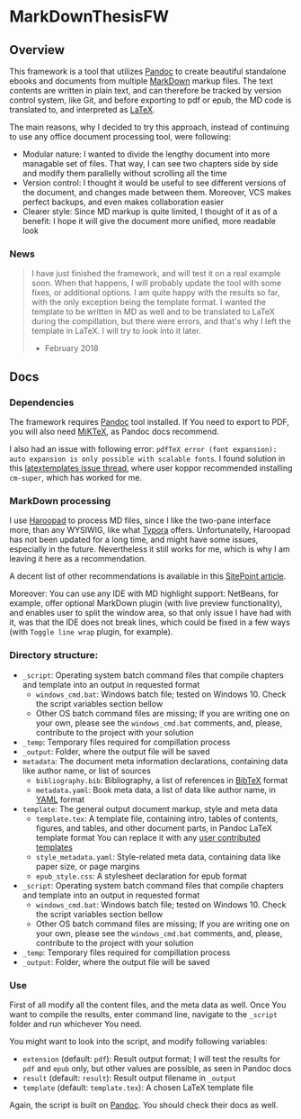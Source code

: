 # MarkDownThesisFW
## Overview
This framework is a tool that utilizes [Pandoc](https://pandoc.org) to create beautiful standalone ebooks and documents from multiple [MarkDown](https://daringfireball.net/projects/markdown/) markup files. The text contents are written in plain text, and can therefore be tracked by version control system, like Git, and before exporting to pdf or epub, the MD code is translated to, and interpreted as [LaTeX](https://www.latex-project.org).

The main reasons, why I decided to try this approach, instead of continuing to use any office document processing tool, were following:

- Modular nature: I wanted to divide the lengthy document into more managable set of files. That way, I can see two chapters side by side and modify them parallelly without scrolling all the time
- Version control: I thought it would be useful to see different versions of the document, and changes made between them. Moreover, VCS makes perfect backups, and even makes collaboration easier
- Clearer style: Since MD markup is quite limited, I thought of it as of a benefit: I hope it will give the document more unified, more readable look

### News

> I have just finished the framework, and will test it on a real example soon. When that happens, I will probably update the tool with some fixes, or additional options.
> I am quite happy with the results so far, with the only exception being the template format. I wanted the template to be written in MD as well and to be translated to LaTeX during the compillation, but there were errors, and that's why I left the template in LaTeX. I will try to look into it later.
> - February 2018

## Docs
### Dependencies

The framework requires [Pandoc](https://pandoc.org) tool installed. If You need to export to PDF, you will also need [MiKTeX](https://miktex.org), as Pandoc docs recommend.

I also had an issue with following error: `pdfTeX error (font expansion): auto expansion is only possible with scalable fonts`. I found solution in this [latextemplates issue thread](https://github.com/latextemplates/scientific-thesis-template/issues/28), where user koppor recommended installing `cm-super`, which has worked for me.

### MarkDown processing

I use [Haroopad](http://pad.haroopress.com/user.html) to process MD files, since I like the two-pane interface more, than any WYSIWIG, like what [Typora](https://typora.io) offers. 
Unfortunatelly, Haroopad has not been updated for a long time, and might have some issues, especially in the future. Nevertheless it still works for me, which is why I am leaving it here as a recommendation. 

A decent list of other recommendations is available in this [SitePoint article](https://www.sitepoint.com/best-markdown-editors-windows/).

Moreover: You can use any IDE with MD highlight support: NetBeans, for example, offer optional MarkDown plugin (with live preview functionality), and enables user to split the window area, so that only issue I have had with it, was that the IDE does not break lines, which could be fixed in a few ways (with `Toggle line wrap` plugin, for example).

### Directory structure:

- `_script`: Operating system batch command files that compile chapters and template into an output in requested format
    - `windows_cmd.bat`: Windows batch file; tested on Windows 10. Check the script variables section bellow
    - Other OS batch command files are missing; If you are writing one on your own, please see the `windows_cmd.bat` comments, and, please, contribute to the project with your solution
- `_temp`: Temporary files required for compillation process
- `_output`: Folder, where the output file will be saved
- `metadata`: The document meta information declarations, containing data like author name, or list of sources
	- `bibliography.bib`: Bibliography, a list of references in [BibTeX](http://www.bibtex.org) format
	- `metadata.yaml`: Book meta data, a list of data like author name, in [YAML](http://yaml.org) format
- `template`: The general output document markup, style and meta data
    - `template.tex`: A template file, containing intro, tables of contents, figures, and tables, and other document parts, in Pandoc LaTeX template format
    	You can replace it with any [user contributed templates](https://github.com/jgm/pandoc/wiki/User-contributed-templates)
    - `style_metadata.yaml`: Style-related meta data, containing data like paper size, or page margins
    - `epub_style.css`: A stylesheet declaration for epub format
- `_script`: Operating system batch command files that compile chapters and template into an output in requested format
    - `windows_cmd.bat`: Windows batch file; tested on Windows 10. Check the script variables section bellow
    - Other OS batch command files are missing; If you are writing one on your own, please see the `windows_cmd.bat` comments, and, please, contribute to the project with your solution
- `_temp`: Temporary files required for compillation process
- `_output`: Folder, where the output file will be saved

### Use
First of all modify all the content files, and the meta data as well. Once You want to compile the results, enter command line, navigate to the `_script` folder and run whichever You need.

You might want to look into the script, and modify following variables:

- `extension` (default: `pdf`): Result output format; I will test the results for `pdf` and `epub` only, but other values are possible, as seen in Pandoc docs
- `result` (default: `result`): Result output filename in `_output`
- `template` (default: `template.tex`): A chosen LaTeX template file

Again, the script is built on [Pandoc](https://pandoc.org). You should check their docs as well.
